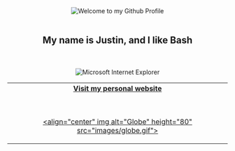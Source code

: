 <!-- "Hero" Header -->
<div align="center">
  <img src="JTacklin/images/welcome.png" style="max-width: 100%;" alt="Welcome to my Github Profile" />
  <br />
  <br />
  <h2>My name is Justin, and I like Bash</h2>
  <br />
  <br />

</div>

<!-- Social -->
<table width="100%" align="center">
<tr>
<td align="center">
<a href="https://jtacklin.github.io">
<strong>Visit my personal website </strong>
<br />
<br />
<br />

<p>

<align="center" img alt="Globe" height="80" src="images/globe.gif">
</a>
</p>

</td>











<!-- Footer -->

<div align="center">





 
<img src="https://github.com/JTacklin/images/ie_logo.gif" alt="Microsoft Internet Explorer" />


</div>
